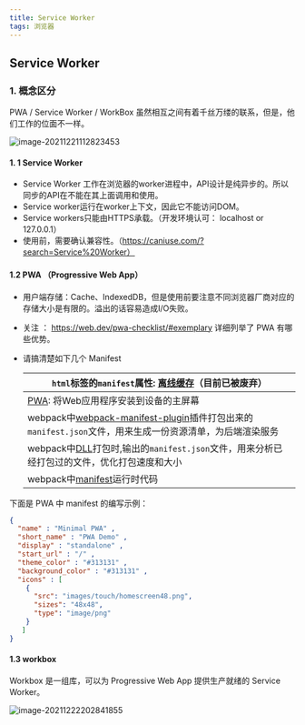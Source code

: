 ```yaml
---
title: Service Worker
tags: 浏览器
---
```


##  Service Worker



### 1. 概念区分

PWA / Service Worker / WorkBox 虽然相互之间有着千丝万缕的联系，但是，他们工作的位面不一样。

![image-20211221112823453](https://tva1.sinaimg.cn/large/008i3skNly1gxlamuaofxj31240fmgmp.jpg)



#### 1. 1 Service Worker 

- Service Worker 工作在浏览器的worker进程中，API设计是纯异步的。所以同步的API在不能在其上面调用和使用。
- Service worker运行在worker上下文，因此它不能访问DOM。
- Service workers只能由HTTPS承载。（开发环境认可： localhost or 127.0.0.1）
- 使用前，需要确认兼容性。（https://caniuse.com/?search=Service%20Worker）



#### 1.2 PWA （Progressive Web App）

- 用户端存储：Cache、IndexedDB，但是使用前要注意不同浏览器厂商对应的存储大小是有限的。溢出的话容易造成I/O失败。

- 关注 ： https://web.dev/pwa-checklist/#exemplary 详细列举了 PWA 有哪些优势。

- 请搞清楚如下几个 Manifest

  | `html`标签的`manifest`属性: [离线缓存](https://link.segmentfault.com/?enc=30FUPA%2B0OF6S8jcR%2Btiy6w%3D%3D.HQfRYNa7bCuePN0A7niiqhgM5Puuf2cpEO2DOXmUdx%2FGMnuhEc2LPlRxvzCBpKmCqUoecRqV9Djwdtd5VlSsJt4E%2BPM%2BV68ZFZgexgB0NbI%3D)（目前已被废弃） |
  | ------------------------------------------------------------ |
  | [PWA](https://link.segmentfault.com/?enc=3uYS%2BFS2GnqcfbLMGXI4jg%3D%3D.cMqJMTrtQpDJhGjKLO68V2f2C6jpt9ducPhvcYmscQYNzA8h9A3rCsbYm%2Fio9UTuBfUZ7YEKEINj2xE1H%2FGrLw%3D%3D): 将Web应用程序安装到设备的主屏幕 |
  | webpack中[webpack-manifest-plugin](https://link.segmentfault.com/?enc=l3XiYvyvmeI3JdAAqzzvrQ%3D%3D.ktTdDfXIuLCHOKl%2BvDPi3HXlUrXH6l3xGk3y264UcPN0ekiR4P98WtlW0t5lJ7msjmZn%2FeTAbFkIItR0D1ckfQ%3D%3D)插件打包出来的`manifest.json`文件，用来生成一份资源清单，为后端渲染服务 |
  | webpack中[DLL](https://link.segmentfault.com/?enc=nlZhAFjfVIrvKisyS%2FszGw%3D%3D.qMADE2SbyN1uREswaprW7SqyrlrjoMTHAc1WCZ%2FxSK0N%2FqkOOtFKTraF21YFUjvI)打包时,输出的`manifest.json`文件，用来分析已经打包过的文件，优化打包速度和大小 |
  | webpack中[manifest](https://link.segmentfault.com/?enc=mA6r%2FdGrhlWqzosrYJc5eQ%3D%3D.89YiF%2BuDET6nLBPORl39UYZmPdk2eFLyTMgNVeWjOWd4m8fmUR2s%2FYJ1oyMZnkYP)运行时代码 |



下面是 PWA 中 manifest 的编写示例：

```json
{ 
  "name" : "Minimal PWA" , 
  "short_name" : "PWA Demo" , 
  "display" : "standalone" , 
  "start_url" : "/" , 
  "theme_color" : "#313131" , 
  "background_color" : "#313131" , 
  "icons" : [ 
    {
      "src": "images/touch/homescreen48.png",
      "sizes": "48x48",
      "type": "image/png"
    }
   ] 
}
```

#### 1.3 workbox

Workbox 是一组库，可以为 Progressive Web App 提供生产就绪的 Service Worker。

![image-20211222202841855](https://tva1.sinaimg.cn/large/008i3skNly1gxmvvbunp3j31l40kmq4o.jpg)